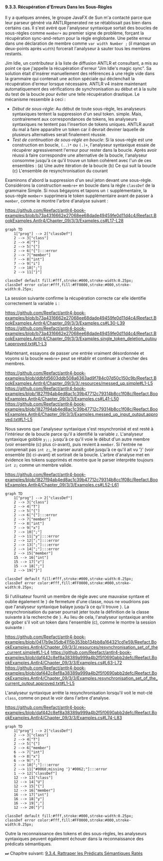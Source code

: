 #### 9.3.3. Récupération d'Erreurs Dans les Sous-Règles

Il y a quelques années, le groupe JavaFX de Sun m'a contacté parce que leur parseur généré via ANTLRgenerated ne se rétablissait pas bien dans certains cas. Il s'est avéré que l'analyseur syntaxique sortait des boucles de sous-règles comme `member+` au premier signe de problème, forçant la récupération sync-and-return pour la règle englobante. Une petite erreur dans une déclaration de membre comme `var width Number ;` (il manque un deux-points après `width`) forcerait l'analyseur à sauter tous les membres restants.

Jim Idle, un contributeur à la liste de diffusion ANTLR et consultant, a mis au point ce que j'appelle la récupération d'erreur "Jim Idle's magic sync". Sa solution était d'insérer manuellement des références à une règle vide dans la grammaire qui contenait une action spéciale qui déclenchait la récupération d'erreur lorsque nécessaire. ANTLR v4 insère maintenant automatiquement des vérifications de synchronisation au début et à la suite du test de la boucle pour éviter une telle récupération drastique. Le mécanisme ressemble à ceci :

- _Début de sous-règle_:  Au début de toute sous-règle, les analyseurs syntaxiques tentent la suppression d'un seul token.
simple. Mais, contrairement aux correspondances de tokens, les analyseurs syntaxiques ne tentent pas l'insertion de tokens uniques. ANTLR aurait du mal à faire apparaître un token car il devrait deviner laquelle de plusieurs alternatives serait finalement réussie.
- _Test de continuation de sous-règle en boucle_:  Si la sous-règle est une construction en boucle, `(..)*` ou `(.)+`, l'analyseur syntaxique essaie de récupérer agressivement l'erreur pour rester dans la boucle. Après avoir réussi à faire correspondre une alternative de la boucle, l'analyseur consomme jusqu'à ce qu'il trouve un token cohérent avec l'un de ces ensembles :
	(a) Une autre itération de la boucle
	(b) Ce qui suit la boucle
	(c) L'ensemble de resynchronisation du courant 
	
Examinons d'abord la suppression d'un seul jeton devant une sous-règle. Considérons la construction `membre+` en boucle dans la règle `classDef` de la grammaire Simple. Si nous bégayons et tapons un `(` supplémentaire, la sous-règle `member+` supprimera le token supplémentaire avant de passer à `member`, comme le montre l'arbre d'analyse suivant :

https://github.com/Reefact/antlr4-book-examples/blob/b73a4316662e27068ee68dade49459fe0d11d4c4/Reefact.BookExamples.Antlr4/Chapter_09/3/3/Examples.cs#L17-L28
```mermaid
﻿graph TD
	1["prog"] --> 2["classDef"]
	2 --> 3["class"]
	2 --> 4["T"]
	2 --> 5["{"]
	2 --> 6["{"]:::error
	2 --> 7["member"]
	7 --> 8["int"]
	7 --> 9["i"]
	7 --> 10[";"]
	2 --> 11["}"]

classDef default fill:#fff,stroke:#000,stroke-width:0.25px;
classDef error color:#fff,fill:#FF0000,stroke:#000,stroke-width:0.25px;
```

La session suivante confirme la récupération correcte car elle identifie correctement la variable `i` :

https://github.com/Reefact/antlr4-book-examples/blob/b73a4316662e27068ee68dade49459fe0d11d4c4/Reefact.BookExamples.Antlr4/Chapter_09/3/3/Examples.cs#L30-L39
https://github.com/Reefact/antlr4-book-examples/blob/b73a4316662e27068ee68dade49459fe0d11d4c4/Reefact.BookExamples.Antlr4/Chapter_09/3/3/Examples.single_token_deletion_output.approved.txt#L1-L3

Maintenant, essayons de passer une entrée vraiment désordonnée et voyons si la boucle `membre+` peut se rétablir et continuer à chercher des membres.

https://github.com/Reefact/antlr4-book-examples/blob/ddbfd5603ddb508a6363ad9f784c07d50c150c9b/Reefact.BookExamples.Antlr4/Chapter_09/3/3/.resources/messed_up.simple#L1-L5
https://github.com/Reefact/antlr4-book-examples/blob/1827f94ab4ed8ac1c39b47712c79314b8cc1f08c/Reefact.BookExamples.Antlr4/Chapter_09/3/3/Examples.cs#L41-L50
https://github.com/Reefact/antlr4-book-examples/blob/1827f94ab4ed8ac1c39b47712c79314b8cc1f08c/Reefact.BookExamples.Antlr4/Chapter_09/3/3/Examples.messed_up_input_output.approved.txt#L1-L5

Nous savons que l'analyseur syntaxique s'est resynchronisé et est resté à l'intérieur de la boucle parce qu'il a identifié la variable `z`. L'analyseur syntaxique gobble `y;;;` jusqu'à ce qu'il voie le début d'un autre membre (voir ensemble (c) plus ci-avant), puis revient à `member`. Si l'entrée ne comprenait pas `int z;`, le parser aurait gobé jusqu'à ce qu'il ait vu '}' (voir ensemble (b) ci-avant) et sortirait de la boucle. L'arbre d'analyse met en évidence les tokens supprimés et montre que le parser interprète toujours `int z;` comme un membre valide.

https://github.com/Reefact/antlr4-book-examples/blob/1827f94ab4ed8ac1c39b47712c79314b8cc1f08c/Reefact.BookExamples.Antlr4/Chapter_09/3/3/Examples.cs#L52-L61
```mermaid
graph TD
	1["prog"] --> 2["classDef"]
	2 --> 3["class"]
	2 --> 4["T"]
	2 --> 5["{"]
	2 --> 6["{"]:::error
	2 --> 7["member"]
	7 --> 8["int"]
	7 --> 9["x"]
	7 --> 10[";"]
	2 --> 11["y"]:::error
	2 --> 12[";"]:::error
	2 --> 13[";"]:::error
	2 --> 14[";"]:::error
	2 --> 15["member"]
	15 --> 16["int"]
	15 --> 17["z"]
	15 --> 18[";"]
	2 --> 19["}"]

classDef default fill:#fff,stroke:#000,stroke-width:0.25px;
classDef error color:#fff,fill:#FF0000,stroke:#000,stroke-width:0.25px;
```

Si l'utilisateur fournit un membre de règle avec une mauvaise syntaxe et oublie également le `}` de fermeture d'une classe, nous ne voudrions pas que l'analyseur syntaxique balaye jusqu'à ce qu'il trouve `}`. La resynchronisation du parser pourrait jeter toute la définition de la classe suivante à la recherche de `}`. Au lieu de cela, l'analyseur syntaxique arrête de gober s'il voit un token dans l'ensemble (c), comme le montre la session suivante :

https://github.com/Reefact/antlr4-book-examples/blob/0417b9e35db4115b353bb134bb8a164321cd1e59/Reefact.BookExamples.Antlr4/Chapter_09/3/3/.resources/resynchronisation_set_of_the_current.simple#L1-L4
https://github.com/Reefact/antlr4-book-examples/blob/daf442c8ef8a38389a999a4b2f5f0690abb2defc/Reefact.BookExamples.Antlr4/Chapter_09/3/3/Examples.cs#L63-L72
https://github.com/Reefact/antlr4-book-examples/blob/daf442c8ef8a38389a999a4b2f5f0690abb2defc/Reefact.BookExamples.Antlr4/Chapter_09/3/3/Examples.resynchronisation_set_of_the_current_output.approved.txt#L1-L5

L'analyseur syntaxique arrête la resynchronisation lorsqu'il voit le mot-clé `class`, comme on peut le voir dans l'arbre d'analyse.

https://github.com/Reefact/antlr4-book-examples/blob/daf442c8ef8a38389a999a4b2f5f0690abb2defc/Reefact.BookExamples.Antlr4/Chapter_09/3/3/Examples.cs#L74-L83
```mermaid
graph TD
	1["prog"] --> 2["classDef"]
	2 --> 3["class"]
	2 --> 4["T"]
	2 --> 5["{"]
	2 --> 6["member"]
	6 --> 7["int"]
	6 --> 8["x"]
	6 --> 9[";"]
	2 --> 10[";"]:::error
	2 --> 11["#0060;missing '}'#0062;"]:::error
	1 --> 12["classDef"]
	12 --> 13["class"]
	12 --> 14["U"]
	12 --> 15["{"]
	12 --> 16["member"]
	16 --> 17["int"]
	16 --> 18["y"]
	16 --> 19[";"]
	12 --> 20["}"]

classDef default fill:#fff,stroke:#000,stroke-width:0.25px;
classDef error color:#fff,fill:#FF0000,stroke:#000,stroke-width:0.25px;
```

Outre la reconnaissance des tokens et des sous-règles, les analyseurs syntaxiques peuvent également échouer dans la reconnaissance des prédicats sémantiques.

⏭ Chapitre suivant: [9.3.4. Rattraper les Prédicats Sémantiques Ratés](../4)
